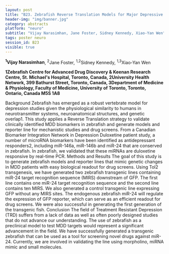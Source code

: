 ```yaml
---
layout: post
title: "B23. Zebrafish Reverse Translation Models for Major Depressive Disorders (MDD)"
header-img: "img/banner.jpg"
category: abstracts
platform: "neuro"
subtitle: "Vijay Narasimhan, Jane Foster, Sidney Kennedy, Xiao-Yan Wen"
tags: poster neuro
session_id: B23
visible: true
---
```

**<sup>1</sup>Vijay Narasimhan**, <sup>2</sup>Jane Foster, <sup>1,2</sup>Sidney Kennedy, <sup>1,3</sup>Xiao-Yan Wen

__1Zebrafish Centre for Advanced Drug Discovery & Keenan Research Centre, St. Michael's Hospital, Toronto, Canada, 2University Health Network, 399 Bathurst Street, Toronto, Canada, 3Department of Medicine & Physiology, Faculty of Medicine, University of Toronto, Toronto, Ontario, Canada M5S 1A8__

Background
Zebrafish has emerged as a robust vertebrate model for depression studies given the physiological similarity to humans in neurotransmitter systems, neuroanatomical structures, and genetic overlap1. This study applies a Reverse Translation strategy to validate clinically identified MDD biomarkers in zebrafish and generate models and reporter line for mechanistic studies and drug screens. From a Canadian Biomarker Integration Network in Depression Duloxetine patient study, a number of microRNA biomarkers have been identified as antidepressant responders2, including miR-146a, miR-146b and miR-24 that are conserved in zebrafish. In zebrafish, we validated that these miRNAs are duloxetine responsive by real-time PCR. 
Methods and Results
The goal of this study is to generate zebrafish models and reporter lines that mimic genetic changes in MDD patients with easy biological readout for drug screens. Using Tol2 transgenesis, we have generated two zebrafish transgenic lines containing miR-24 target recognition sequence (MIRS) downstream of GFP. The first line contains one miR-24 target recognition sequence and the second line contains ten MIRS. We also generated a control transgenic line expressing GFP without any MIRS sites. The endogenous zebrafish miR-24 will regulate the expression of GFP reporter, which can serve as an efficient readout for drug screens. We were also successful in generating the first generation of the transgenic fish.
Conclusion
The field of Treatment Resistant Depression (TRD) suffers from a lack of data as well as often poorly designed studies that do not advance our understanding. The use of zebrafish as a preclinical model to test MDD targets would represent a significant advancement in the field. We have successfully generated a transgenic zebrafish that can be used as a tool for screening novel drugs against miR-24.  Currently, we are involved in validating the line using morpholino, miRNA mimic and small molecules.
